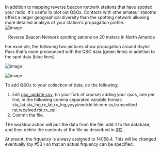 In addition to mapping reverse beacon netowrk staitons that have spotted your radio, it's useful to plot out QSOs. Contacts with othe amateur staiotns offers a larger geographical diversity than the spotting network allowing more detailed analsyis of your station's propagation profile.  
![image](https://user-images.githubusercontent.com/363004/218315412-46061dcd-627a-4f6b-b73a-cf72962e9750.png)
<p style="text-align: center;">Reverse Beacon Network spotting sations on 20 meters in North America </p>  
For example, the following two pictures show propagation around Baylor Pass that's more pronounced with the QSO data (green lines) in addition to the spot data (blue lines)  
  
![image](https://user-images.githubusercontent.com/363004/218317147-754a88f6-9a2d-4784-9f1a-cc085b9a55b7.png)
  
  
![image](https://user-images.githubusercontent.com/363004/218317039-e85cd0b8-5f9f-4637-85b1-073e0e2201a1.png)
  
To add QSOs to your collection of data, do the following:
1. Edit [qso_update.csv]([url](https://github.com/hcarter333/rm-rbn-history/blob/6b5f8da9413afe7235bc7c880824f6ec1ad7fadd/qso_update.csv)), (in your fork of course) adding your qsos, one per line, in the following comma separated vairable format:  
sta_lat,sta_lng,rx_lat,rx_lng,yyyy/mm/dd hh:mm:ss,transmitted rst,received rst,rx_call
2. Commit the file.

The worklow action will pull the data from the file, add it to the database, and then delete the contents of the file as described in [#12]([url](https://github.com/hcarter333/rm-rbn-history/issues/12#issue-1568438805)) .

At preent, the frquency is alwasy assigned to 14058.4. This will be changed eventually (by #53 ) so that an actual frquency can be specified.
